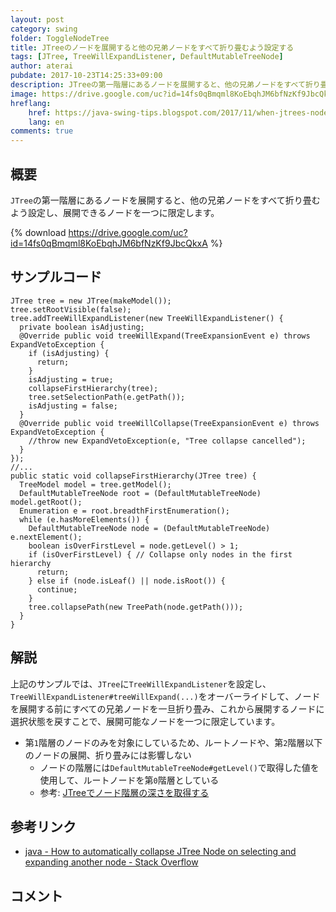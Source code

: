 ```yaml
---
layout: post
category: swing
folder: ToggleNodeTree
title: JTreeのノードを展開すると他の兄弟ノードをすべて折り畳むよう設定する
tags: [JTree, TreeWillExpandListener, DefaultMutableTreeNode]
author: aterai
pubdate: 2017-10-23T14:25:33+09:00
description: JTreeの第一階層にあるノードを展開すると、他の兄弟ノードをすべて折り畳むよう設定し、展開できるノードを一つに限定します。
image: https://drive.google.com/uc?id=14fs0qBmqml8KoEbqhJM6bfNzKf9JbcQkxA
hreflang:
    href: https://java-swing-tips.blogspot.com/2017/11/when-jtrees-node-is-expanded-collapse.html
    lang: en
comments: true
---
```

## 概要
`JTree`の第一階層にあるノードを展開すると、他の兄弟ノードをすべて折り畳むよう設定し、展開できるノードを一つに限定します。

{% download https://drive.google.com/uc?id=14fs0qBmqml8KoEbqhJM6bfNzKf9JbcQkxA %}

## サンプルコード
<pre class="prettyprint"><code>JTree tree = new JTree(makeModel());
tree.setRootVisible(false);
tree.addTreeWillExpandListener(new TreeWillExpandListener() {
  private boolean isAdjusting;
  @Override public void treeWillExpand(TreeExpansionEvent e) throws ExpandVetoException {
    if (isAdjusting) {
      return;
    }
    isAdjusting = true;
    collapseFirstHierarchy(tree);
    tree.setSelectionPath(e.getPath());
    isAdjusting = false;
  }
  @Override public void treeWillCollapse(TreeExpansionEvent e) throws ExpandVetoException {
    //throw new ExpandVetoException(e, "Tree collapse cancelled");
  }
});
//...
public static void collapseFirstHierarchy(JTree tree) {
  TreeModel model = tree.getModel();
  DefaultMutableTreeNode root = (DefaultMutableTreeNode) model.getRoot();
  Enumeration e = root.breadthFirstEnumeration();
  while (e.hasMoreElements()) {
    DefaultMutableTreeNode node = (DefaultMutableTreeNode) e.nextElement();
    boolean isOverFirstLevel = node.getLevel() &gt; 1;
    if (isOverFirstLevel) { // Collapse only nodes in the first hierarchy
      return;
    } else if (node.isLeaf() || node.isRoot()) {
      continue;
    }
    tree.collapsePath(new TreePath(node.getPath()));
  }
}
</code></pre>

## 解説
上記のサンプルでは、`JTree`に`TreeWillExpandListener`を設定し、`TreeWillExpandListener#treeWillExpand(...)`をオーバーライドして、ノードを展開する前にすべての兄弟ノードを一旦折り畳み、これから展開するノードに選択状態を戻すことで、展開可能なノードを一つに限定しています。

- 第`1`階層のノードのみを対象にしているため、ルートノードや、第`2`階層以下のノードの展開、折り畳みには影響しない
    - ノードの階層には`DefaultMutableTreeNode#getLevel()`で取得した値を使用して、ルートノードを第`0`階層としている
    - 参考: [JTreeでノード階層の深さを取得する](https://ateraimemo.com/Swing/TreeNodeMaxLevel.html)

<!-- dummy comment line for breaking list -->

## 参考リンク
- [java - How to automatically collapse JTree Node on selecting and expanding another node - Stack Overflow](https://stackoverflow.com/questions/46660028/how-to-automatically-collapse-jtree-node-on-selecting-and-expanding-another-node)

<!-- dummy comment line for breaking list -->

## コメント
